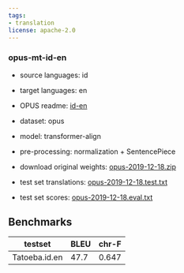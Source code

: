 ```yaml
---
tags:
- translation
license: apache-2.0
---
```


### opus-mt-id-en

* source languages: id
* target languages: en
*  OPUS readme: [id-en](https://github.com/Helsinki-NLP/OPUS-MT-train/blob/master/models/id-en/README.md)

*  dataset: opus
* model: transformer-align
* pre-processing: normalization + SentencePiece
* download original weights: [opus-2019-12-18.zip](https://object.pouta.csc.fi/OPUS-MT-models/id-en/opus-2019-12-18.zip)
* test set translations: [opus-2019-12-18.test.txt](https://object.pouta.csc.fi/OPUS-MT-models/id-en/opus-2019-12-18.test.txt)
* test set scores: [opus-2019-12-18.eval.txt](https://object.pouta.csc.fi/OPUS-MT-models/id-en/opus-2019-12-18.eval.txt)

## Benchmarks

| testset               | BLEU  | chr-F |
|-----------------------|-------|-------|
| Tatoeba.id.en 	| 47.7 	| 0.647 |

